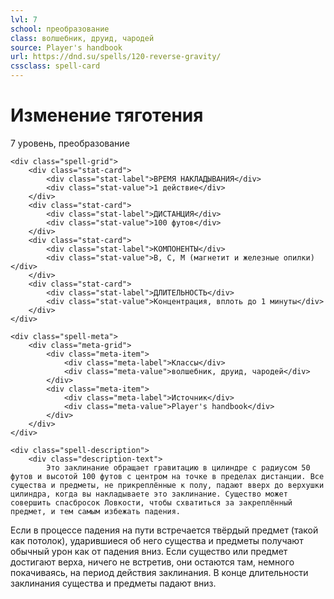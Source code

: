 ```yaml
---
lvl: 7
school: преобразование
class: волшебник, друид, чародей
source: Player's handbook
url: https://dnd.su/spells/120-reverse-gravity/
cssclass: spell-card
---
```


<div class="spell-container">
    <div class="spell-header">
        <h1 class="spell-name">Изменение тяготения</h1>
        <div class="spell-level">7 уровень, преобразование</div>
    </div>
    
    <div class="spell-grid">
        <div class="stat-card">
            <div class="stat-label">ВРЕМЯ НАКЛАДЫВАНИЯ</div>
            <div class="stat-value">1 действие</div>
        </div>
        <div class="stat-card">
            <div class="stat-label">ДИСТАНЦИЯ</div>
            <div class="stat-value">100 футов</div>
        </div>
        <div class="stat-card">
            <div class="stat-label">КОМПОНЕНТЫ</div>
            <div class="stat-value">В, С, М (магнетит и железные опилки)</div>
        </div>
        <div class="stat-card">
            <div class="stat-label">ДЛИТЕЛЬНОСТЬ</div>
            <div class="stat-value">Концентрация, вплоть до 1 минуты</div>
        </div>
    </div>
    
    <div class="spell-meta">
        <div class="meta-grid">
            <div class="meta-item">
                <div class="meta-label">Классы</div>
                <div class="meta-value">волшебник, друид, чародей</div>
            </div>
            <div class="meta-item">
                <div class="meta-label">Источник</div>
                <div class="meta-value">Player's handbook</div>
            </div>
        </div>
    </div>
    
    <div class="spell-description">
        <div class="description-text">
            Это заклинание обращает гравитацию в цилиндре с радиусом 50 футов и высотой 100 футов с центром на точке в пределах дистанции. Все существа и предметы, не прикреплённые к полу, падают вверх до верхушки цилиндра, когда вы накладываете это заклинание. Существо может совершить спасбросок Ловкости, чтобы схватиться за закреплённый предмет, и тем самым избежать падения.
Если в процессе падения на пути встречается твёрдый предмет (такой как потолок), ударившиеся об него существа и предметы получают обычный урон как от падения вниз. Если существо или предмет достигают верха, ничего не встретив, они остаются там, немного покачиваясь, на период действия заклинания.
В конце длительности заклинания существа и предметы падают вниз.
        </div>
    </div>
</div>